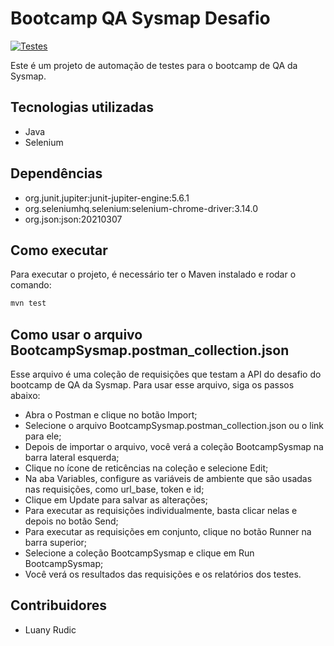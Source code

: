 # Bootcamp QA Sysmap Desafio

[![Testes](https://img.shields.io/badge/Testes-Finalizados-green)](#)

Este é um projeto de automação de testes para o bootcamp de QA da Sysmap.

## Tecnologias utilizadas

- Java
- Selenium

## Dependências

- org.junit.jupiter:junit-jupiter-engine:5.6.1
- org.seleniumhq.selenium:selenium-chrome-driver:3.14.0
- org.json:json:20210307

## Como executar

Para executar o projeto, é necessário ter o Maven instalado e rodar o comando:

```bash
mvn test
```

## Como usar o arquivo BootcampSysmap.postman_collection.json

Esse arquivo é uma coleção de requisições que testam a API do desafio do bootcamp de QA da Sysmap. Para usar esse
arquivo, siga os passos abaixo:

- Abra o Postman e clique no botão Import;
- Selecione o arquivo BootcampSysmap.postman_collection.json ou o link para ele;
- Depois de importar o arquivo, você verá a coleção BootcampSysmap na barra lateral esquerda;
- Clique no ícone de reticências na coleção e selecione Edit;
- Na aba Variables, configure as variáveis de ambiente que são usadas nas requisições, como url_base, token e id;
- Clique em Update para salvar as alterações;
- Para executar as requisições individualmente, basta clicar nelas e depois no botão Send;
- Para executar as requisições em conjunto, clique no botão Runner na barra superior;
- Selecione a coleção BootcampSysmap e clique em Run BootcampSysmap;
- Você verá os resultados das requisições e os relatórios dos testes.

## Contribuidores

- Luany Rudic

